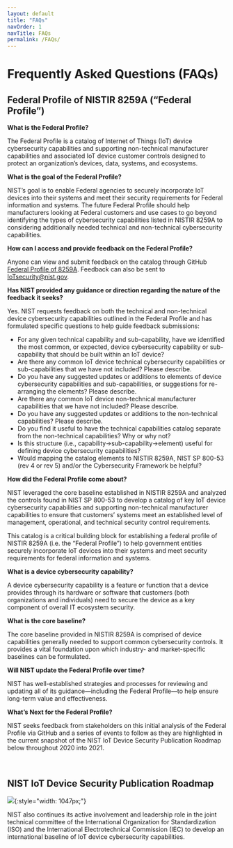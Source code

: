 ```yaml
---
layout: default
title: "FAQs"
navOrder: 1
navTitle: FAQs
permalink: /FAQs/
---
```


# Frequently Asked Questions (FAQs)

## Federal Profile of NISTIR 8259A (“Federal Profile”)

**What is the Federal Profile?**

The Federal Profile is a catalog of Internet of Things (IoT) device cybersecurity capabilities and supporting non-technical manufacturer capabilities and associated IoT device customer controls designed to protect an organization’s devices, data, systems, and ecosystems.

**What is the goal of the Federal Profile?**

NIST’s goal is to enable Federal agencies to securely incorporate IoT devices into their systems and meet their security requirements for Federal information and systems. The future Federal Profile should help manufacturers looking at Federal customers and use cases to go beyond identifying the types of cybersecurity capabilities listed in NISTIR 8259A to considering additionally needed technical and non-technical cybersecurity capabilities.

**How can I access and provide feedback on the Federal Profile?**

Anyone can view and submit feedback on the catalog through GitHub [Federal Profile of 8259A](https://github.com/usnistgov/FederalProfile-8259A). Feedback can also be sent to IoTsecurity@nist.gov.

**Has NIST provided any guidance or direction regarding the nature of the feedback it seeks?**

Yes. NIST requests feedback on both the technical and non-technical device cybersecurity capabilities outlined in the Federal Profile and has formulated specific questions to help guide feedback submissions:

- For any given technical capability and sub-capability, have we identified the most common, or expected, device cybersecurity capability or sub-capability that should be built within an IoT device?
- Are there any common IoT device technical cybersecurity capabilities or sub-capabilities that we have not included? Please describe.
- Do you have any suggested updates or additions to elements of device cybersecurity capabilities and sub-capabilities, or suggestions for re-arranging the elements? Please describe.
- Are there any common IoT device non-technical manufacturer capabilities that we have not included? Please describe.
- Do you have any suggested updates or additions to the non-technical capabilities? Please describe.
- Do you find it useful to have the technical capabilities catalog separate from the non-technical capabilities? Why or why not?
- Is this structure (i.e., capability->sub-capability->element) useful for defining device cybersecurity capabilities?
- Would mapping the catalog elements to NISTIR 8259A, NIST SP 800-53 (rev 4 or rev 5) and/or the Cybersecurity Framework be helpful?

**How did the Federal Profile come about?**

NIST leveraged the core baseline established in NISTIR 8259A and analyzed the controls found in NIST SP 800-53 to develop a catalog of key IoT device cybersecurity capabilities and supporting non-technical manufacturer capabilities to ensure that customers’ systems meet an established level of management, operational, and technical security control requirements.

This catalog is a critical building block for establishing a federal profile of NISTIR 8259A (i.e. the “Federal Profile”) to help government entities securely incorporate IoT devices into their systems and meet security requirements for federal information and systems.

**What is a device cybersecurity capability?**

A device cybersecurity capability is a feature or function that a device provides through its hardware or software that customers (both organizations and individuals) need to secure the device as a key component of overall IT ecosystem security.

**What is the core baseline?**

The core baseline provided in NISTIR 8259A is comprised of device capabilities generally needed to support common cybersecurity controls. It provides a vital foundation upon which industry- and market-specific baselines can be formulated.

**Will NIST update the Federal Profile over time?**

NIST has well-established strategies and processes for reviewing and updating all of its guidance—including the Federal Profile—to help ensure long-term value and effectiveness.

**What’s Next for the Federal Profile?**

NIST seeks feedback from stakeholders on this initial analysis of the Federal Profile via GitHub and a series of events to follow as they are highlighted in the current snapshot of the NIST IoT Device Security Publication Roadmap below throughout 2020 into 2021.

 
## NIST IoT Device Security Publication Roadmap

![]({{site.baseurl}}/{{page.collection}}/images/GitHub_RoadMap.png){:style="width: 1047px;"}

NIST also continues its active involvement and leadership role in the joint technical committee of the International Organization for Standardization (ISO) and the International Electrotechnical Commission (IEC) to develop an international baseline of IoT device cybersecurity capabilities. 
